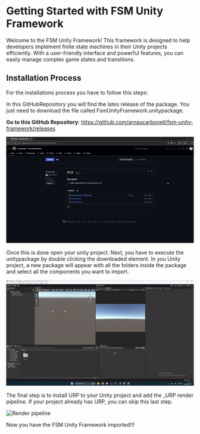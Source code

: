 # Getting Started with FSM Unity Framework

Welcome to the FSM Unity Framework! This framework is designed to help developers implement finite state machines in their Unity projects efficiently. With a user-friendly interface and powerful features, you can easily manage complex game states and transitions.

## Installation Process

For the installations process you have to follow this steps:

In this GitHubRepository you will find the lates release of the package. You just need to download the file called FsmUnityFramework.unitypackage.

**Go to this GitHub Repository**: https://github.com/arnaucarbonell/fsm-unity-framework/releases

![Downloading](images/downloading.gif)

Once this is done open your unity project. Next, you have to execute the unitypackage by double clicking the downloaded element. In you Unity project, a new package will appear with all the folders inside the package and select all the components you want to import.

![Import your project](images/import.gif)

The final step is to install URP to your Unity project and add the _URP render pipeline. If your project already has URP, you can skip this last step.

![Render pipeline](images/render.gif)

Now you have the FSM Unity Framework imported!!!